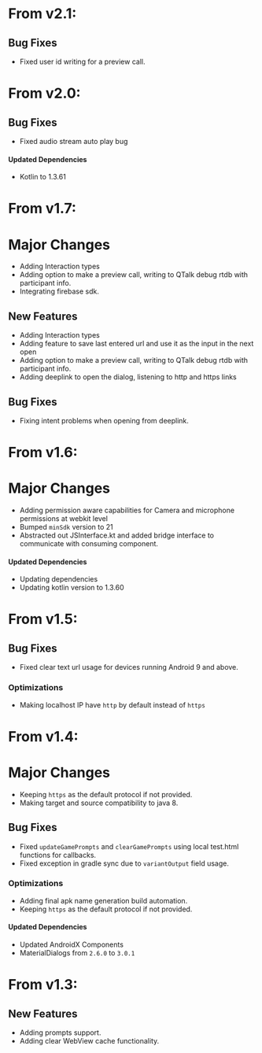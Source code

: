 # From v2.1:

## Bug Fixes
* Fixed user id writing for a preview call. 

# From v2.0:

## Bug Fixes
* Fixed audio stream auto play bug

#### Updated Dependencies
* Kotlin to 1.3.61 

# From v1.7:

# Major Changes
* Adding Interaction types
* Adding option to make a preview call, writing to QTalk debug rtdb with participant info.
* Integrating firebase sdk.

## New Features
* Adding Interaction types
* Adding feature to save last entered url and use it as the input in the next open
* Adding option to make a preview call, writing to QTalk debug rtdb with participant info.
* Adding deeplink to open the dialog, listening to http and https links

## Bug Fixes
* Fixing intent problems when opening from deeplink.

# From v1.6:

# Major Changes
* Adding permission aware capabilities for Camera and microphone permissions at webkit level
* Bumped `minSdk` version to 21
* Abstracted out JSInterface.kt and added bridge interface to communicate with consuming component.

#### Updated Dependencies
* Updating dependencies
* Updating kotlin version to 1.3.60

# From v1.5:

## Bug Fixes
* Fixed clear text url usage for devices running Android 9 and above.

### Optimizations
* Making localhost IP have `http` by default instead of `https`

# From v1.4:

# Major Changes
* Keeping `https` as the default protocol if not provided.
* Making target and source compatibility to java 8.

## Bug Fixes
* Fixed `updateGamePrompts` and `clearGamePrompts` using local test.html functions for callbacks.
* Fixed exception in gradle sync due to `variantOutput` field usage.

### Optimizations
* Adding final apk name generation build automation.
* Keeping `https` as the default protocol if not provided.

#### Updated Dependencies
* Updated AndroidX Components
* MaterialDialogs from `2.6.0` to `3.0.1`

# From v1.3:

## New Features
* Adding prompts support.
* Adding clear WebView cache functionality.

